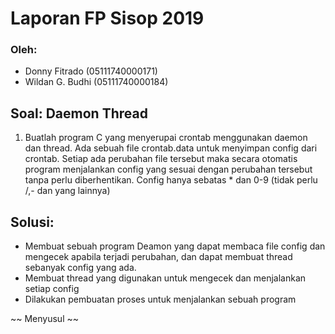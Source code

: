 # Laporan FP Sisop 2019
### Oleh:
- Donny Fitrado (05111740000171)
- Wildan G. Budhi (05111740000184)

## Soal: Daemon Thread
1. Buatlah program C yang menyerupai crontab menggunakan daemon dan thread. Ada sebuah file crontab.data untuk menyimpan config dari crontab. Setiap ada perubahan file tersebut maka secara otomatis program menjalankan config yang sesuai dengan perubahan tersebut tanpa perlu diberhentikan. Config hanya sebatas * dan 0-9 (tidak perlu /,- dan yang lainnya)

## Solusi:
- Membuat sebuah program Deamon yang dapat membaca file config dan mengecek apabila terjadi perubahan, dan dapat membuat thread sebanyak config yang ada.
- Membuat thread yang digunakan untuk mengecek dan menjalankan setiap config
-  Dilakukan pembuatan proses untuk menjalankan sebuah program

~~ Menyusul ~~